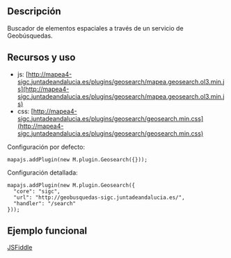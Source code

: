 ## Descripción

Buscador de elementos espaciales a través de un servicio de Geobúsquedas.

## Recursos y uso

- js: [http://mapea4-sigc.juntadeandalucia.es/plugins/geosearch/mapea.geosearch.ol3.min.js](http://mapea4-sigc.juntadeandalucia.es/plugins/geosearch/mapea.geosearch.ol3.min.js)
- css: [http://mapea4-sigc.juntadeandalucia.es/plugins/geosearch/geosearch.min.css](http://mapea4-sigc.juntadeandalucia.es/plugins/geosearch/geosearch.min.css)

Configuración por defecto:
```
mapajs.addPlugin(new M.plugin.Geosearch({}));
```

Configuración detallada:
```
mapajs.addPlugin(new M.plugin.Geosearch({
  "core": "sigc",
  "url": "http://geobusquedas-sigc.juntadeandalucia.es/",
  "handler": "/search"
}));
```

## Ejemplo funcional

[JSFiddle](http://jsfiddle.net/sigcJunta/5sczf5cp/)
